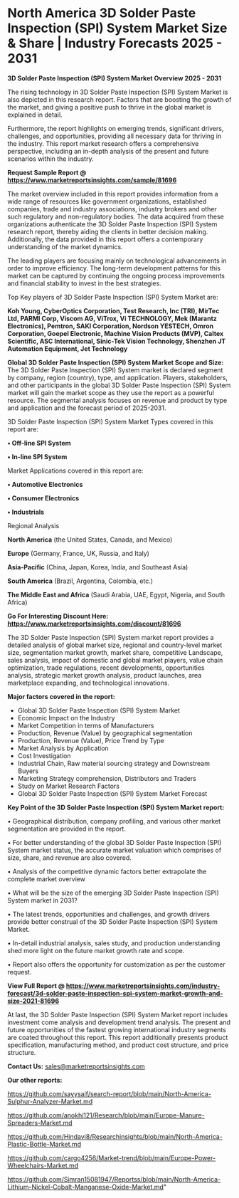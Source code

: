 # North America 3D Solder Paste Inspection (SPI) System Market Size & Share | Industry Forecasts 2025 - 2031

<Strong> 3D Solder Paste Inspection (SPI) System Market Overview 2025 - 2031</strong>

The rising technology in 3D Solder Paste Inspection (SPI) System Market is also depicted in this research report. Factors that are boosting the growth of the market, and giving a positive push to thrive in the global market is explained in detail.

Furthermore, the report highlights on emerging trends, significant drivers, challenges, and opportunities, providing all necessary data for thriving in the industry. This report market research offers a comprehensive perspective, including an in-depth analysis of the present and future scenarios within the industry.

<strong>Request Sample Report @ <a href=https://www.marketreportsinsights.com/sample/81696>https://www.marketreportsinsights.com/sample/81696</a></strong>

The market overview included in this report provides information from a wide range of resources like government organizations, established companies, trade and industry associations, industry brokers and other such regulatory and non-regulatory bodies. The data acquired from these organizations authenticate the 3D Solder Paste Inspection (SPI) System research report, thereby aiding the clients in better decision making. Additionally, the data provided in this report offers a contemporary understanding of the market dynamics.

The leading players are focusing mainly on technological advancements in order to improve efficiency. The long-term development patterns for this market can be captured by continuing the ongoing process improvements and financial stability to invest in the best strategies.

Top Key players of 3D Solder Paste Inspection (SPI) System Market are:

<strong>Koh Young, CyberOptics Corporation, Test Research, Inc (TRI), MirTec Ltd, PARMI Corp, Viscom AG, ViTrox, Vi TECHNOLOGY, Mek (Marantz Electronics), Pemtron, SAKI Corporation, Nordson YESTECH, Omron Corporation, Goepel Electronic, Machine Vision Products (MVP), Caltex Scientific, ASC International, Sinic-Tek Vision Technology, Shenzhen JT Automation Equipment, Jet Technology</strong>

<strong><b>Global 3D Solder Paste Inspection (SPI) System Market Scope and Size:</b></strong>
The 3D Solder Paste Inspection (SPI) System market is declared segment by company, region (country), type, and application. Players, stakeholders, and other participants in the global 3D Solder Paste Inspection (SPI) System market will gain the market scope as they use the report as a powerful resource. The segmental analysis focuses on revenue and product by type and application and the forecast period of 2025-2031.

3D Solder Paste Inspection (SPI) System Market Types covered in this report are:

<strong>• Off-line SPI System

• In-line SPI System</strong>

Market Applications covered in this report are:

<strong>• Automotive Electronics

• Consumer Electronics

• Industrials</strong> 

Regional Analysis

<strong>North America</strong> (the United States, Canada, and Mexico)

<strong>Europe</strong> (Germany, France, UK, Russia, and Italy)

<strong>Asia-Pacific</strong> (China, Japan, Korea, India, and Southeast Asia)

<strong>South America</strong> (Brazil, Argentina, Colombia, etc.)

<strong>The Middle East and Africa</strong> (Saudi Arabia, UAE, Egypt, Nigeria, and South Africa)

<strong>Go For Interesting Discount Here: <a href=https://www.marketreportsinsights.com/discount/81696>https://www.marketreportsinsights.com/discount/81696</a></strong>

The 3D Solder Paste Inspection (SPI) System market report provides a detailed analysis of global market size, regional and country-level market size, segmentation market growth, market share, competitive Landscape, sales analysis, impact of domestic and global market players, value chain optimization, trade regulations, recent developments, opportunities analysis, strategic market growth analysis, product launches, area marketplace expanding, and technological innovations.

<strong><b>Major factors covered in the report:</b></strong>
<ul>
  <li>Global 3D Solder Paste Inspection (SPI) System Market </li>
  <li>Economic Impact on the Industry</li>
  <li>Market Competition in terms of Manufacturers</li>
  <li>Production, Revenue (Value) by geographical segmentation</li>
  <li>Production, Revenue (Value), Price Trend by Type</li>
  <li>Market Analysis by Application</li>
  <li>Cost Investigation</li>
  <li>Industrial Chain, Raw material sourcing strategy and Downstream Buyers</li>
  <li>Marketing Strategy comprehension, Distributors and Traders</li>
  <li>Study on Market Research Factors</li>
  <li>Global 3D Solder Paste Inspection (SPI) System Market Forecast</li>
</ul>

<strong><b>Key Point of the 3D Solder Paste Inspection (SPI) System Market report:</b></strong>

• Geographical distribution, company profiling, and various other market segmentation are provided in the report.

• For better understanding of the global 3D Solder Paste Inspection (SPI) System market status, the accurate market valuation which comprises of size, share, and revenue are also covered.

• Analysis of the competitive dynamic factors better extrapolate the complete market overview

• What will be the size of the emerging 3D Solder Paste Inspection (SPI) System market in 2031?

• The latest trends, opportunities and challenges, and growth drivers provide better construal of the 3D Solder Paste Inspection (SPI) System Market.

• In-detail industrial analysis, sales study, and production understanding shed more light on the future market growth rate and scope.

• Report also offers the opportunity for customization as per the customer request.

<strong><b>View Full Report @ <a href=https://www.marketreportsinsights.com/industry-forecast/3d-solder-paste-inspection-spi-system-market-growth-and-size-2021-81696>https://www.marketreportsinsights.com/industry-forecast/3d-solder-paste-inspection-spi-system-market-growth-and-size-2021-81696</a></b></strong>


At last, the 3D Solder Paste Inspection (SPI) System Market report includes investment come analysis and development trend analysis. The present and future opportunities of the fastest growing international industry segments are coated throughout this report. This report additionally presents product specification, manufacturing method, and product cost structure, and price structure.

<strong>Contact Us:</strong>
sales@marketreportsinsights.com

<strong>Our other reports:</strong>

<a href=https://github.com/sayysaif/search-report/blob/main/North-America-Sulphur-Analyzer-Market.md>https://github.com/sayysaif/search-report/blob/main/North-America-Sulphur-Analyzer-Market.md</a>

<a href=https://github.com/anokhi121/Research/blob/main/Europe-Manure-Spreaders-Market.md>https://github.com/anokhi121/Research/blob/main/Europe-Manure-Spreaders-Market.md</a>

<a href=https://github.com/Hindavi8/Researchinsights/blob/main/North-America-Plastic-Bottle-Market.md>https://github.com/Hindavi8/Researchinsights/blob/main/North-America-Plastic-Bottle-Market.md</a>

<a href=https://github.com/cargo4256/Market-trend/blob/main/Europe-Power-Wheelchairs-Market.md>https://github.com/cargo4256/Market-trend/blob/main/Europe-Power-Wheelchairs-Market.md</a>

<a href=https://github.com/Simran15081947/Reportss/blob/main/North-America-Lithium-Nickel-Cobalt-Manganese-Oxide-Market.md>https://github.com/Simran15081947/Reportss/blob/main/North-America-Lithium-Nickel-Cobalt-Manganese-Oxide-Market.md</a>"
